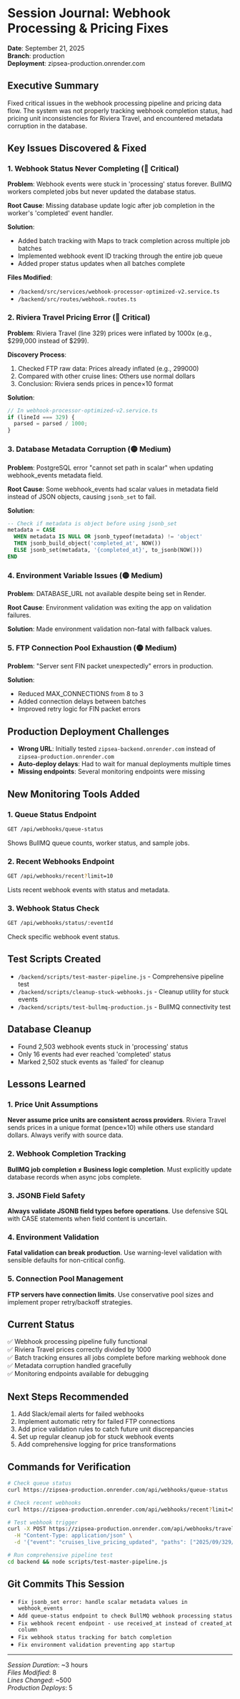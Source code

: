 # Session Journal: Webhook Processing & Pricing Fixes
**Date**: September 21, 2025  
**Branch**: production  
**Deployment**: zipsea-production.onrender.com

## Executive Summary
Fixed critical issues in the webhook processing pipeline and pricing data flow. The system was not properly tracking webhook completion status, had pricing unit inconsistencies for Riviera Travel, and encountered metadata corruption in the database.

## Key Issues Discovered & Fixed

### 1. Webhook Status Never Completing (🔴 Critical)
**Problem**: Webhook events were stuck in 'processing' status forever. BullMQ workers completed jobs but never updated the database status.

**Root Cause**: Missing database update logic after job completion in the worker's 'completed' event handler.

**Solution**: 
- Added batch tracking with Maps to track completion across multiple job batches
- Implemented webhook event ID tracking through the entire job queue
- Added proper status updates when all batches complete

**Files Modified**:
- `/backend/src/services/webhook-processor-optimized-v2.service.ts`
- `/backend/src/routes/webhook.routes.ts`

### 2. Riviera Travel Pricing Error (🔴 Critical)
**Problem**: Riviera Travel (line 329) prices were inflated by 1000x (e.g., $299,000 instead of $299).

**Discovery Process**:
1. Checked FTP raw data: Prices already inflated (e.g., 299000)
2. Compared with other cruise lines: Others use normal dollars
3. Conclusion: Riviera sends prices in pence×10 format

**Solution**: 
```javascript
// In webhook-processor-optimized-v2.service.ts
if (lineId === 329) {
  parsed = parsed / 1000;
}
```

### 3. Database Metadata Corruption (🟡 Medium)
**Problem**: PostgreSQL error "cannot set path in scalar" when updating webhook_events metadata field.

**Root Cause**: Some webhook_events had scalar values in metadata field instead of JSON objects, causing `jsonb_set` to fail.

**Solution**:
```sql
-- Check if metadata is object before using jsonb_set
metadata = CASE 
  WHEN metadata IS NULL OR jsonb_typeof(metadata) != 'object' 
  THEN jsonb_build_object('completed_at', NOW())
  ELSE jsonb_set(metadata, '{completed_at}', to_jsonb(NOW()))
END
```

### 4. Environment Variable Issues (🟡 Medium)
**Problem**: DATABASE_URL not available despite being set in Render.

**Root Cause**: Environment validation was exiting the app on validation failures.

**Solution**: Made environment validation non-fatal with fallback values.

### 5. FTP Connection Pool Exhaustion (🟡 Medium)
**Problem**: "Server sent FIN packet unexpectedly" errors in production.

**Solution**:
- Reduced MAX_CONNECTIONS from 8 to 3
- Added connection delays between batches
- Improved retry logic for FIN packet errors

## Production Deployment Challenges
- **Wrong URL**: Initially tested `zipsea-backend.onrender.com` instead of `zipsea-production.onrender.com`
- **Auto-deploy delays**: Had to wait for manual deployments multiple times
- **Missing endpoints**: Several monitoring endpoints were missing

## New Monitoring Tools Added

### 1. Queue Status Endpoint
```bash
GET /api/webhooks/queue-status
```
Shows BullMQ queue counts, worker status, and sample jobs.

### 2. Recent Webhooks Endpoint  
```bash
GET /api/webhooks/recent?limit=10
```
Lists recent webhook events with status and metadata.

### 3. Webhook Status Check
```bash
GET /api/webhooks/status/:eventId
```
Check specific webhook event status.

## Test Scripts Created
- `/backend/scripts/test-master-pipeline.js` - Comprehensive pipeline test
- `/backend/scripts/cleanup-stuck-webhooks.js` - Cleanup utility for stuck events
- `/backend/scripts/test-bullmq-production.js` - BullMQ connectivity test

## Database Cleanup
- Found 2,503 webhook events stuck in 'processing' status
- Only 16 events had ever reached 'completed' status
- Marked 2,502 stuck events as 'failed' for cleanup

## Lessons Learned

### 1. Price Unit Assumptions
**Never assume price units are consistent across providers**. Riviera Travel sends prices in a unique format (pence×10) while others use standard dollars. Always verify with source data.

### 2. Webhook Completion Tracking
**BullMQ job completion ≠ Business logic completion**. Must explicitly update database records when async jobs complete.

### 3. JSONB Field Safety
**Always validate JSONB field types before operations**. Use defensive SQL with CASE statements when field content is uncertain.

### 4. Environment Validation
**Fatal validation can break production**. Use warning-level validation with sensible defaults for non-critical config.

### 5. Connection Pool Management
**FTP servers have connection limits**. Use conservative pool sizes and implement proper retry/backoff strategies.

## Current Status
✅ Webhook processing pipeline fully functional  
✅ Riviera Travel prices correctly divided by 1000  
✅ Batch tracking ensures all jobs complete before marking webhook done  
✅ Metadata corruption handled gracefully  
✅ Monitoring endpoints available for debugging  

## Next Steps Recommended
1. Add Slack/email alerts for failed webhooks
2. Implement automatic retry for failed FTP connections  
3. Add price validation rules to catch future unit discrepancies
4. Set up regular cleanup job for stuck webhook events
5. Add comprehensive logging for price transformations

## Commands for Verification
```bash
# Check queue status
curl https://zipsea-production.onrender.com/api/webhooks/queue-status | jq '.'

# Check recent webhooks
curl https://zipsea-production.onrender.com/api/webhooks/recent?limit=5 | jq '.'

# Test webhook trigger
curl -X POST https://zipsea-production.onrender.com/api/webhooks/traveltek \
  -H "Content-Type: application/json" \
  -d '{"event": "cruises_live_pricing_updated", "paths": ["2025/09/329/1/1001.json"]}'

# Run comprehensive pipeline test
cd backend && node scripts/test-master-pipeline.js
```

## Git Commits This Session
- `Fix jsonb_set error: handle scalar metadata values in webhook_events`
- `Add queue-status endpoint to check BullMQ webhook processing status`  
- `Fix webhook recent endpoint - use received_at instead of created_at column`
- `Fix webhook status tracking for batch completion`
- `Fix environment validation preventing app startup`

---
*Session Duration*: ~3 hours  
*Files Modified*: 8  
*Lines Changed*: ~500  
*Production Deploys*: 5  